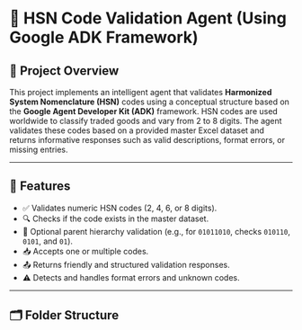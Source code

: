 # 🧾 HSN Code Validation Agent (Using Google ADK Framework)

## 📌 Project Overview

This project implements an intelligent agent that validates **Harmonized System Nomenclature (HSN)** codes using a conceptual structure based on the **Google Agent Developer Kit (ADK)** framework. HSN codes are used worldwide to classify traded goods and vary from 2 to 8 digits. The agent validates these codes based on a provided master Excel dataset and returns informative responses such as valid descriptions, format errors, or missing entries.

---

## 🧠 Features

- ✅ Validates numeric HSN codes (2, 4, 6, or 8 digits).
- 🔍 Checks if the code exists in the master dataset.
- 🧬 Optional parent hierarchy validation (e.g., for `01011010`, checks `010110`, `0101`, and `01`).
- 📥 Accepts one or multiple codes.
- 📤 Returns friendly and structured validation responses.
- ⚠️ Detects and handles format errors and unknown codes.

---

## 🗂️ Folder Structure

